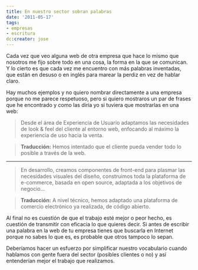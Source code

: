 ```yaml
---
title: En nuestro sector sobran palabras
date: '2011-05-17'
tags:
- empresas
- escritura
dc:creator: jose
---
```


Cada vez que veo alguna web de otra empresa que hace lo mismo que nosotros me fijo sobre todo en una cosa, la forma en la que se comunican. Y lo cierto es que cada vez me encuentro con más palabras inventadas, que están en desuso o en inglés para marear la perdiz en vez de hablar claro.


Hay muchos ejemplos y no quiero nombrar directamente a una empresa porque no me parece respetuoso, pero si quiero mostraros un par de frases que he encontrado y como las diría yo si tuviera que mostrarlas en una web:

>Desde el área de Experiencia de Usuario adaptamos las necesidades de look & feel del cliente al entorno web, enfocando al máximo la experiencia de uso hacia la venta.





>**Traducción:**
 Hemos intentado que el cliente pueda vender todo lo posible a través de la web.


****


>En desarrollo, creamos componentes de front-end para plasmar las necesidades visuales del diseño, construimos toda la plataforma de e-commerce, basada en open source, adaptada a los objetivos de negocio...





>**Traducción:**
 A nivel técnico, hemos adaptado una plataforma de comercio electrónico ya realizada, de código abierto.



Al final no es cuestión de que el trabajo esté mejor o peor hecho, es cuestión de transmitir con eficacia lo que quieres decir. Si antes de escribir una palabra en la web de tu empresa tienes que buscarla en Internet porque no sabes lo que es, es probable que otros tampoco lo sepan.


Deberíamos hacer un esfuerzo por simplificar nuestro vocabulario cuando hablamos con gente fuera del sector (posibles clientes o no) y así entenderían mejor el trabajo que realizamos.
